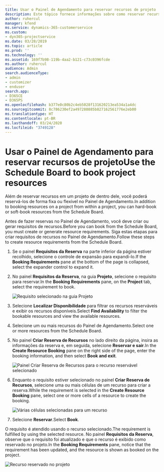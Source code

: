 ```yaml
---
title: Usar o Painel de Agendamento para reservar recursos de projeto
description: Este tópico fornece informações sobre como reservar recursos.
author: ruhercul
manager: kfend
ms.service: dynamics-365-customerservice
ms.custom:
- dyn365-projectservice
ms.date: 03/28/2019
ms.topic: article
ms.prod: ''
ms.technology: ''
ms.assetid: 169f7b98-119b-4aa2-b121-c73c0396fcde
ms.author: ruhercul
audience: Admin
search.audienceType:
- admin
- customizer
- enduser
search.app:
- D365CE
- D365PS
ms.openlocfilehash: b377e0c80b2c4eb5028f131620213ea534a1a4dc
ms.sourcegitcommit: 8c786230ef2a497280885b827162561776e2eb00
ms.translationtype: HT
ms.contentlocale: pt-BR
ms.lasthandoff: 03/24/2020
ms.locfileid: "3749128"
---
```

# <a name="use-the-schedule-board-to-book-project-resources"></a><span data-ttu-id="6b2e7-103">Usar o Painel de Agendamento para reservar recursos de projeto</span><span class="sxs-lookup"><span data-stu-id="6b2e7-103">Use the Schedule Board to book project resources</span></span>

<span data-ttu-id="6b2e7-104">Além de reservar recursos em um projeto de dentro dele, você poderá reservá-los de forma fixa ou flexível no Painel de Agendamento.</span><span class="sxs-lookup"><span data-stu-id="6b2e7-104">In addition to booking resources on a project from within a project, you can hard-book or soft-book resources from the Schedule Board.</span></span>

<span data-ttu-id="6b2e7-105">Antes de fazer reservas no Painel de Agendamento, você deve criar ou gerar requisitos de recursos.</span><span class="sxs-lookup"><span data-stu-id="6b2e7-105">Before you can book from the Schedule Board, you must create or generate resource requirements.</span></span> <span data-ttu-id="6b2e7-106">Siga estas etapas para criar requisitos de recursos no Painel de Agendamento.</span><span class="sxs-lookup"><span data-stu-id="6b2e7-106">Follow these steps to create resource requirements from the Schedule Board.</span></span>

1. <span data-ttu-id="6b2e7-107">Se o painel **Requisitos da Reserva** na parte inferior da página estiver recolhido, selecione o controle de expansão para expandi-lo.</span><span class="sxs-lookup"><span data-stu-id="6b2e7-107">If the **Booking Requirements** pane at the bottom of the page is collapsed, select the expander control to expand it.</span></span>
2. <span data-ttu-id="6b2e7-108">No painel **Requisitos da Reserva**, na guia **Projeto**, selecione o requisito para reservar.</span><span class="sxs-lookup"><span data-stu-id="6b2e7-108">In the **Booking Requirements** pane, on the **Project** tab, select the requirement to book.</span></span>

    ![Requisito selecionado na guia Projeto](media/Resource-Management-image73.png)

3. <span data-ttu-id="6b2e7-110">Selecione **Localizar Disponibilidade** para filtrar os recursos reserváveis e exibir os recursos disponíveis.</span><span class="sxs-lookup"><span data-stu-id="6b2e7-110">Select **Find Availability** to filter the bookable resources and view the available resources.</span></span> 
4. <span data-ttu-id="6b2e7-111">Selecione um ou mais recursos do Painel de Agendamento.</span><span class="sxs-lookup"><span data-stu-id="6b2e7-111">Select one or more resources from the Schedule Board.</span></span> 
5. <span data-ttu-id="6b2e7-112">No painel **Criar Reserva de Recursos** no lado direito da página, insira as informações da reserva e, em seguida, selecione **Reservar e sair**.</span><span class="sxs-lookup"><span data-stu-id="6b2e7-112">In the **Create Resource Booking** pane on the right side of the page, enter the booking information, and then select **Book and exit**.</span></span>

    ![Painel Criar Reserva de Recursos para o recurso reservável selecionado](media/Resource-Management-image74.png)

6. <span data-ttu-id="6b2e7-114">Enquanto o requisito estiver selecionado no painel **Criar Reserva de Recursos**, selecione uma ou mais células de um recurso para criar a reserva.</span><span class="sxs-lookup"><span data-stu-id="6b2e7-114">While the requirement is selected in the **Create Resource Booking** pane, select one or more cells of a resource to create the booking.</span></span>

    ![Várias células selecionadas para um recurso](media/Resource-Management-image75.png)

7. <span data-ttu-id="6b2e7-116">Selecione **Reservar**.</span><span class="sxs-lookup"><span data-stu-id="6b2e7-116">Select **Book**.</span></span>

<span data-ttu-id="6b2e7-117">O requisito é atendido usando o recurso selecionado.</span><span class="sxs-lookup"><span data-stu-id="6b2e7-117">The requirement is fulfilled by using the selected resource.</span></span> <span data-ttu-id="6b2e7-118">No painel **Requisitos da Reserva**, observe que o requisito foi atualizado e que o recurso é exibido como reservado no projeto.</span><span class="sxs-lookup"><span data-stu-id="6b2e7-118">In the **Booking Requirements** pane, notice that the requirement has been updated, and the resource is shown as booked on the project.</span></span>

![Recurso reservado no projeto](media/Resource-Management-image76.png)
